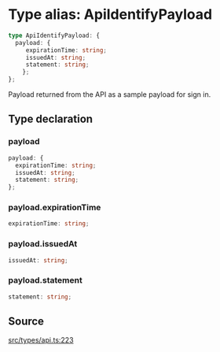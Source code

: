 # Type alias: ApiIdentifyPayload

```ts
type ApiIdentifyPayload: {
  payload: {
     expirationTime: string;
     issuedAt: string;
     statement: string;
    };
};
```

Payload returned from the API as a sample payload for sign in.

## Type declaration

### payload

```ts
payload: {
  expirationTime: string;
  issuedAt: string;
  statement: string;
};
```

### payload.expirationTime

```ts
expirationTime: string;
```

### payload.issuedAt

```ts
issuedAt: string;
```

### payload.statement

```ts
statement: string;
```

## Source

[src/types/api.ts:223](https://github.com/torque-labs/torque-ts-sdk/blob/4377d91cff1aa0b27936cb53a23174cb35cc6c04/src/types/api.ts#L223)
